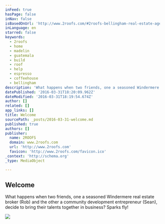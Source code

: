 ```yaml
---
inFeed: true
hasPage: false
inNav: false
isBasedOnUrl: 'http://www.2roofs.com/#2roofs-bellingham-real-estate-agent'
inLanguage: en
starred: false
keywords:
  - 2roofs
  - home
  - madelin
  - guatemala
  - build
  - roof
  - help
  - espresso
  - coffeehouse
  - bellingham
description: 'What happens when two friends, one a seasoned Windermere real estate broker (Rob) and the other a community development entrepreneur (Sean), decide to bring their talents together in business? Sparks fly!'
datePublished: '2016-03-31T18:20:09.962Z'
dateModified: '2016-03-31T18:19:54.674Z'
author: []
related: []
app_links: []
title: Welcome
sourcePath: _posts/2016-03-31-welcome.md
published: true
authors: []
publisher:
  name: 2ROOFS
  domain: www.2roofs.com
  url: 'http://www.2roofs.com'
  favicon: 'http://www.2roofs.com/favicon.ico'
_context: 'http://schema.org'
_type: MediaObject

---
```

<article style=""><h1>Welcome</h1><p>What happens when two friends, one a seasoned Windermere real estate broker (Rob) and the other a community development entrepreneur (Sean), decide to bring their talents together in business? Sparks fly!</p><img src="http://static1.squarespace.com/static/5632cfa1e4b0634f877bd715/t/564bcbbde4b05f7859fd1cad/1457476454179/?format=1000w" /></article>